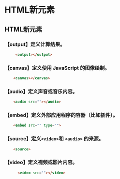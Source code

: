 # HTML新元素

## HTML新元素

### 【output】定义计算结果。

```HTML
     <output></output>
```

### 【canvas】定义使用 JavaScript 的图像绘制。

```HTML
    <canvas></canvas>
```

### 【audio】定义声音或音乐内容。

```HTML
    <audio src=""></audio>
```

### 【embed】定义外部应用程序的容器（比如插件）。

```HTML
    <embed src="" type="">
```

### 【source】定义` <video> `和 `<audio>` 的来源。

```HTML
    <source>
```

### 【video】定义视频或影片内容。

```HTML
      <video src=""></video>
```